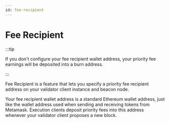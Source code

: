 ```yaml
---
id: fee-recipient
---
```


# Fee Recipient

:::tip

If you don't configure your fee recipient wallet address, your priority fee earnings will be deposited into a burn address.

:::

Fee Recipient is a feature that lets you specify a priority fee recipient address on your validator client instance and beacon node.

Your fee recipient wallet address is a standard Ethereum wallet address, just like the wallet address used when sending and receiving tokens from Metamask. Execution clients deposit priority fees into this address whenever your validator client proposes a new block.

